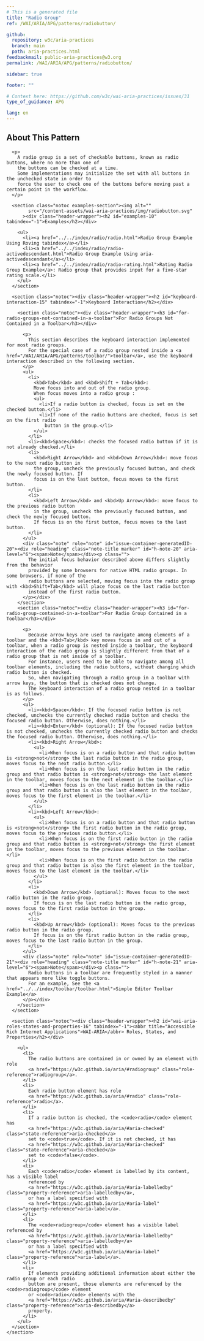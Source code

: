 ```yaml
---
# This is a generated file
title: "Radio Group"
ref: /WAI/ARIA/APG/patterns/radiobutton/

github:
  repository: w3c/aria-practices
  branch: main
  path: aria-practices.html
feedbackmail: public-aria-practices@w3.org
permalink: /WAI/ARIA/APG/patterns/radiobutton/

sidebar: true

footer: ""

# Context here: https://github.com/w3c/wai-aria-practices/issues/31
type_of_guidance: APG

lang: en
---
```



<link rel="stylesheet" href="/content-assets/wai-aria-practices/styles.css">
<!-- Code highlighting styles -->
<link rel="stylesheet" href="/WAI/ARIA/APG/index/css/github.css">

<script>
const addBodyClass = "pattern-page";
const enableSidebar = true;
if (addBodyClass) document.body.classList.add(addBodyClass);
if (enableSidebar) document.body.classList.add('has-sidebar');
</script>
    
<div>
<section class="widget" id="radiobutton"><h2 id="about-this-pattern" tabindex="-1">About This Pattern</h2><div class="header-wrapper"></div>
      
      <p>
        A radio group is a set of checkable buttons, known as radio buttons, where no more than one of
        the buttons can be checked at a time.
        Some implementations may initialize the set with all buttons in the unchecked state in order to
        force the user to check one of the buttons before moving past a certain point in the workflow.
      </p>

      <section class="notoc examples-section"><img alt="" 
            src="/content-assets/wai-aria-practices/img/radiobutton.svg"
          ><div class="header-wrapper"><h2 id="examples-10" tabindex="-1">Examples</h2></div>
        
        <ul>
          <li><a href="../../index/radio/radio.html">Radio Group Example Using Roving tabindex</a></li>
          <li><a href="../../index/radio/radio-activedescendant.html">Radio Group Example Using aria-activedescendant</a></li>
          <li><a href="../../index/radio/radio-rating.html">Rating Radio Group Example</a>: Radio group that provides input for a five-star rating scale.</li>
        </ul>
      </section>

      <section class="notoc"><div class="header-wrapper"><h2 id="keyboard-interaction-15" tabindex="-1">Keyboard Interaction</h2></div>
        
        <section class="notoc"><div class="header-wrapper"><h3 id="for-radio-groups-not-contained-in-a-toolbar">For Radio Groups Not Contained in a Toolbar</h3></div>
          
          <p>
            This section describes the keyboard interaction implemented for most radio groups.
            For the special case of a radio group nested inside a <a href="/WAI/ARIA/APG/patterns/toolbar/">toolbar</a>, use the keyboard interaction described in the following section.
          </p>
          <ul>
            <li>
              <kbd>Tab</kbd> and <kbd>Shift + Tab</kbd>:
              Move focus into and out of the radio group.
              When focus moves into a radio group :
              <ul>
                <li>If a radio button is checked, focus is set on the checked button.</li>
                <li>If none of the radio buttons are checked, focus is set on the first radio
                  button in the group.</li>
              </ul>
            </li>
            <li><kbd>Space</kbd>: checks the focused radio button if it is not already checked.</li>
            <li>
              <kbd>Right Arrow</kbd> and <kbd>Down Arrow</kbd>: move focus to the next radio button in
              the group, uncheck the previously focused button, and check the newly focused button. If
              focus is on the last button, focus moves to the first button.
            </li>
            <li>
              <kbd>Left Arrow</kbd> and <kbd>Up Arrow</kbd>: move focus to the previous radio button
              in the group, uncheck the previously focused button, and check the newly focused button.
              If focus is on the first button, focus moves to the last button.
            </li>
          </ul>
          <div class="note" role="note" id="issue-container-generatedID-20"><div role="heading" class="note-title marker" id="h-note-20" aria-level="6"><span>Note</span></div><p class="">
            The initial focus behavior described above differs slightly from the behavior
            provided by some browsers for native HTML radio groups. In some browsers, if none of the
            radio buttons are selected, moving focus into the radio group with <kbd>Shift+Tab</kbd> will place focus on the last radio button
            instead of the first radio button.
          </p></div>
        </section>
        <section class="notoc"><div class="header-wrapper"><h3 id="for-radio-group-contained-in-a-toolbar">For Radio Group Contained in a Toolbar</h3></div>
          
          <p>
            Because arrow keys are used to navigate among elements of a toolbar and the <kbd>Tab</kbd> key moves focus in and out of a toolbar, when a radio group is nested inside a toolbar, the keyboard interaction of the radio group is slightly different from that of a radio group that is not inside of a toolbar.
            For instance, users need to be able to navigate among all toolbar elements, including the radio buttons, without changing which radio button is checked.
            So, when navigating through a radio group in a toolbar with arrow keys, the button that is checked does not change.
            The keyboard interaction of a radio group nested in a toolbar is as follows.
          </p>
          <ul>
            <li><kbd>Space</kbd>: If the focused radio button is not checked, unchecks the currently checked radio button and checks the focused radio button. Otherwise, does nothing.</li>
            <li><kbd>Enter</kbd> (optional): If the focused radio button is not checked, unchecks the currently checked radio button and checks the focused radio button. Otherwise, does nothing.</li>
            <li><kbd>Right Arrow</kbd>:
              <ul>
                <li>When focus is on a radio button and that radio button is <strong>not</strong> the last radio button in the radio group, moves focus to the next radio button.</li>
                <li>When focus is on the last radio button in the radio group and that radio button is <strong>not</strong> the last element in the toolbar, moves focus to the next element in the toolbar.</li>
                <li>When focus is on the last radio button in the radio group and that radio button is also the last element in the toolbar, moves focus to the first element in the toolbar.</li>
              </ul>
            </li>
            <li><kbd>Left Arrow</kbd>:
              <ul>
                <li>When focus is on a radio button and that radio button is <strong>not</strong> the first radio button in the radio group, moves focus to the previous radio button.</li>
                <li>When focus is on the first radio button in the radio group and that radio button is <strong>not</strong> the first element in the toolbar, moves focus to the previous element in the toolbar.</li>
                <li>When focus is on the first radio button in the radio group and that radio button is also the first element in the toolbar, moves focus to the last element in the toolbar.</li>
              </ul>
            </li>
            <li>
              <kbd>Down Arrow</kbd> (optional): Moves focus to the next radio button in the radio group.
              If focus is on the last radio button in the radio group, moves focus to the first radio button in the group.
            </li>
            <li>
              <kbd>Up Arrow</kbd> (optional): Moves focus to the previous radio button in the radio group.
              If focus is on the first radio button in the radio group, moves focus to the last radio button in the group.
            </li>
          </ul>
          <div class="note" role="note" id="issue-container-generatedID-21"><div role="heading" class="note-title marker" id="h-note-21" aria-level="6"><span>Note</span></div><p class="">
            Radio buttons in a toolbar are frequently styled in a manner that appears more like toggle buttons.
            For an example, See the <a href="../../index/toolbar/toolbar.html">Simple Editor Toolbar Example</a>
          </p></div>
        </section>
      </section>

      <section class="notoc"><div class="header-wrapper"><h2 id="wai-aria-roles-states-and-properties-16" tabindex="-1"><abbr title="Accessible Rich Internet Applications">WAI-ARIA</abbr> Roles, States, and Properties</h2></div>
        
        <ul>
          <li>
            The radio buttons are contained in or owned by an element with role
            <a href="https://w3c.github.io/aria/#radiogroup" class="role-reference">radiogroup</a>.
          </li>
          <li>
            Each radio button element has role
            <a href="https://w3c.github.io/aria/#radio" class="role-reference">radio</a>.
          </li>
          <li>
            If a radio button is checked, the <code>radio</code> element has
            <a href="https://w3c.github.io/aria/#aria-checked" class="state-reference">aria-checked</a>
            set to <code>true</code>. If it is not checked, it has
            <a href="https://w3c.github.io/aria/#aria-checked" class="state-reference">aria-checked</a>
            set to <code>false</code>.
          </li>
          <li>
            Each <code>radio</code> element is labelled by its content, has a visible label
            referenced by
            <a href="https://w3c.github.io/aria/#aria-labelledby" class="property-reference">aria-labelledby</a>,
            or has a label specified with
            <a href="https://w3c.github.io/aria/#aria-label" class="property-reference">aria-label</a>.
          </li>
          <li>
            The <code>radiogroup</code> element has a visible label referenced by
            <a href="https://w3c.github.io/aria/#aria-labelledby" class="property-reference">aria-labelledby</a>
            or has a label specified with
            <a href="https://w3c.github.io/aria/#aria-label" class="property-reference">aria-label</a>.
          </li>
          <li>
            If elements providing additional information about either the radio group or each radio
            button are present, those elements are referenced by the <code>radiogroup</code> element
            or <code>radio</code> elements with the
            <a href="https://w3c.github.io/aria/#aria-describedby" class="property-reference">aria-describedby</a>
            property.
          </li>
        </ul>
      </section>
    </section>
</div>
<script>
  var SkipToConfig = {
    settings: {
      skipTo: {
        displayOption: 'popup',
        attachElement: '#site-header',
        colorTheme: 'aria'
      }
    }
  };
</script>
<script src="/content-assets/wai-aria-practices/skipto.min.js"></script>
